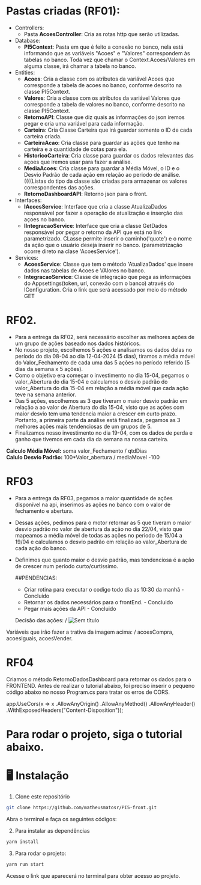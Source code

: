 # Pastas criadas (RF01):


+ Controllers:
  + Pasta **AcoesController**: Cria as rotas http que serão utilizadas. 
+ Database:
  + **PI5Context**: Pasta em que é feito a conexão no banco, nela está informando que as variáveis "Acoes" e "Valores" correspondem às tabelas no banco.
        Toda vez que chamar o Context.Acoes/Valores em alguma classe, irá chamar a tabela no banco. 
+ Entities:
  + **Acoes**: Cria a classe com os atributos da variável Acoes que corresponde a tabela de acoes no banco, conforme descrito na classe PI5Context.
  + **Valores**: Cria a classe com os atributos da variável Valores que corresponde a tabela de valores no banco, conforme descrito na classe PI5Context.
  + **RetornoAPI**: Classe que diz quais as informações do json iremos pegar e cria uma variável para cada informação.
  + **Carteira**: Cria Classe Carteira que irá guardar somente o ID de cada carteira criada.
  + **CarteiraAcao**: Cria classe para guardar as ações que tenho na carteira e a quantidade de cotas para ela.
  + **HistoricoCarteira**: Cria classe para guardar os dados relevantes das açoes que iremos usar para fazer a análise.
  + **MediaAcoes**: Cria classe para guardar a Média Móvel, o ID e o Desvio Padrão de cada ação em relação ao periodo de análise. ((((Listas do tipo da classe são criadas para armazenar os valores correspondentes das ações.
  + **RetornoDashboardAPI**: Retorno json para o front.
+ Interfaces:
  + **IAcoesService**: Interface que cria a classe AtualizaDados responsável por fazer a operação de atualização e inserção das açoes no banco. 
  + **IIntegracaoService**: Interface que cria a classe GetDados responsável por pegar o retorno da API que está no link parametrizado. CLasse permite inserir o caminho('quote') e o nome da ação que o usuário deseja inserir no banco. (parametrização ocorre direto na clase 'AcoesService').
+ Services:
  + **AcoesService**: Classe que tem o método 'AtualizaDados' que insere dados nas tabelas de Acoes e VAlores no banco. 
  + **IntegracaoService**: Classe de integração que pega as informações do Appsettings(token, url, conexão com o banco) através do IConfiguration. Cria o link que será acessado por meio do método GET
 
# RF02.

+ Para a entrega da RF02, será necessário escolher as melhores ações de um grupo de ações baseado nos dados históricos. 
+ No nosso projeto, escolhemos 5 ações e analisamos os dados delas no período do dia 08-04 ao dia 12-04-2024 (5 dias), tiramos a média móvel do Valor_Fechamento de cada uma das 5 ações no período referido (5 dias da semana x 5 ações).
+ Como o objetivo era começar o investimento no dia 15-04, pegamos o valor_Abertura do dia 15-04 e calculamos o desvio padrão do valor_Abertura do dia 15-04 em relação a média móvel que cada ação teve na semana anterior. 
+ Das 5 ações, escolhemos as 3 que tiveram o maior desvio padrão em relação a ao valor de Abertura do dia 15-04, visto que as ações com maior desvio tem uma tendencia maior a crescer em curto prazo. Portanto, a primeira parte da análise está finalizada, pegamos as 3 melhores ações mais tendenciosas de um grupos de 5.
+ Finalizamos nosso investimento no dia 19-04, com os dados de perda e ganho que tivemos em cada dia da semana na nossa carteira.

**Calculo Média Móvel:** soma valor_Fechamento / qtdDias \
**Calulo Desvio Padrão:** 100*Valor_abertura / mediaMovel -100


# RF03

+ Para a entrega da RF03, pegamos a maior quantidade de ações disponível na api, inserimos as ações no banco com o valor de fechamento e abertura.
+ Dessas ações, pedimos para o motor retornar as 5 que tiveram o maior desvio padrão no valor de abertura da ação no dia 22/04, visto que mapeamos a média móvel de todas as ações no periodo de 15/04 a 19/04 e calculamos o desvio padrão em relação ao valor_Abertura de cada ação do banco.
+ Definimos que quanto maior o desvio padrão, mas tendenciosa é a ação de crescer num período curto/curtíssimo.

  ##PENDENCIAS:
  + Criar rotina para executar o codigo todo dia as 10:30 da manhã - Concluido
  + Retornar os dados necessários para o frontEnd. - Concluido
  + Pegar mais ações da API - Concluido
    

  Decisão das ações: /
![Sem título](https://github.com/Nathaliavicb/PI5/assets/104801628/ffd2e024-e9a4-40a3-951a-32bab6e88995)

Variáveis que irão fazer a trativa da imagem acima: /
acoesCompra, acoesIguais, acoesVender.

 
# RF04

Criamos o método RetornoDadosDashboard para retornar os dados para o FRONTEND. 
Antes de realizar o tutorial abaixo, foi preciso inserir o pequeno código abaixo no nosso Program.cs para tratar os erros de CORS. 

app.UseCors(x => x
                .AllowAnyOrigin()
                .AllowAnyMethod()
                .AllowAnyHeader()
                .WithExposedHeaders("Content-Disposition"));

# Para rodar o projeto, siga o tutorial abaixo.

# 🖥️ Instalação

1. Clone este repositório
```bash
git clone https://github.com/matheusmatosr/PI5-front.git
```

Abra o terminal e faça os seguintes códigos:

2. Para instalar as dependências

```bash
yarn install
```

3. Para rodar o projeto:

```bash
yarn run start
```

Acesse o link que aparecerá no terminal para obter acesso ao projeto.


